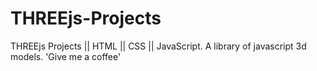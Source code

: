 # THREEjs-Projects
THREEjs Projects || HTML || CSS || JavaScript. A library of javascript 3d models.
'Give me a coffee'
